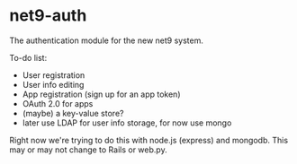 net9-auth
=========
The authentication module for the new net9 system.

To-do list:

* User registration
* User info editing
* App registration (sign up for an app token)
* OAuth 2.0 for apps
* (maybe) a key-value store?
* later use LDAP for user info storage, for now use mongo

Right now we're trying to do this with node.js (express) and mongodb.
This may or may not change to Rails or web.py.

